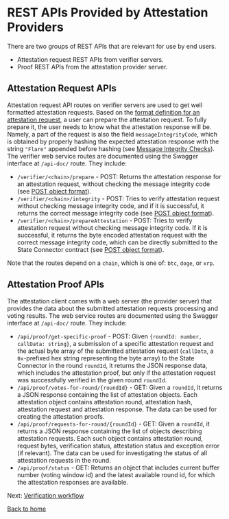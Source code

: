 # REST APIs Provided by Attestation Providers

There are two groups of REST APIs that are relevant for use by end users.

- Attestation request REST APIs from verifier servers.
- Proof REST APIs from the attestation provider server.

## Attestation Request APIs

Attestation request API routes on verifier servers are used to get well formatted attestation requests. Based on the [format definition for an attestation request](https://github.com/flare-foundation/state-connector-attestation-types), a user can prepare the attestation request. To fully prepare it, the user needs to know what the attestation response will be. Namely, a part of the request is also the field `messageIntegrityCode`, which is obtained by properly hashing the expected attestation response with the string `"Flare"` appended before hashing (see [Message Integrity Checks](../attestation-protocol/message-integrity.md)). The verifier web service routes are documented using the Swagger interface at `/api-doc/` route. They include:

- `/verifier/<chain>/prepare` - POST: Returns the attestation response for an attestation request, without checking the message integrity code (see [POST object format](../../src/servers/verifier-server/src/dtos/v-request-types.dto.ts)).
- `/verifier/<chain>/integrity` - POST: Tries to verify attestation request without checking message integrity code, and if it is successful, it returns the correct message integrity code (see [POST object format](../../src/servers/verifier-server/src/dtos/v-request-types.dto.ts)).
- `/verifier/<chain>/prepareAttestation` - POST: Tries to verify attestation request without checking message integrity code. If it is successful, it returns the byte encoded attestation request with the correct message integrity code, which can be directly submitted to the State Connector contract (see [POST object format](../../src/servers/verifier-server/src/dtos/v-request-types.dto.ts)).

Note that the routes depend on a `chain`, which is one of: `btc`, `doge`, or `xrp`.

## Attestation Proof APIs

The attestation client comes with a web server (the provider server) that provides the data about the submitted attestation requests processing and voting results.
The web service routes are documented using the Swagger interface at `/api-doc/` route. They include:

- `/api/proof/get-specific-proof` - POST: Given `{roundId: number, callData: string}`, a submission of a specific attestation request and the actual byte array of the submitted attestation request (`callData`, a `0x`-prefixed hex string representing the byte array) to the State Connector in the round `roundId`, it returns the JSON response data, which includes the attestation proof, but only if the attestation request was successfully verified in the given round `roundId`.
- `/api/proof/votes-for-round/{roundId}` - GET: Given a `roundId`, it returns a JSON response containing the list of attestation objects. Each attestation object contains attestation round, attestation hash, attestation request and attestation response. The data can be used for creating the attestation proofs.
- `/api/proof/requests-for-round/{roundId}` - GET: Given a `roundId`, it returns a JSON response containing the list of objects describing attestation requests. Each such object contains attestation round, request bytes, verification status, attestation status and exception error (if relevant). The data can be used for investigating the status of all attestation requests in the round.
- `/api/proof/status` - GET: Returns an object that includes current buffer number (voting window id) and the latest available round id, for which the attestation responses are available.

Next: [Verification workflow](./verification-workflow.md)

[Back to home](../README.md)
